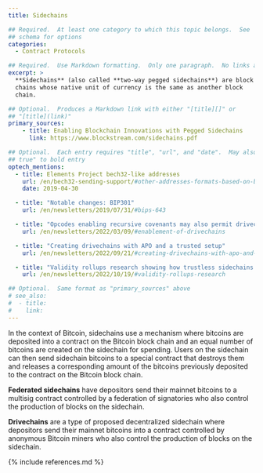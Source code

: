 ```yaml
---
title: Sidechains

## Required.  At least one category to which this topic belongs.  See
## schema for options
categories:
  - Contract Protocols

## Required.  Use Markdown formatting.  Only one paragraph.  No links allowed.
excerpt: >
  **Sidechains** (also called **two-way pegged sidechains**) are block
  chains whose native unit of currency is the same as another block
  chain.

## Optional.  Produces a Markdown link with either "[title][]" or
## "[title](link)"
primary_sources:
    - title: Enabling Blockchain Innovations with Pegged Sidechains
      link: https://www.blockstream.com/sidechains.pdf

## Optional.  Each entry requires "title", "url", and "date".  May also use "feature:
## true" to bold entry
optech_mentions:
  - title: Elements Project bech32-like addresses
    url: /en/bech32-sending-support/#other-addresses-formats-based-on-bech32
    date: 2019-04-30

  - title: "Notable changes: BIP301"
    url: /en/newsletters/2019/07/31/#bips-643

  - title: "Opcodes enabling recursive covenants may also permit drivechains"
    url: /en/newsletters/2022/03/09/#enablement-of-drivechains

  - title: "Creating drivechains with APO and a trusted setup"
    url: /en/newsletters/2022/09/21/#creating-drivechains-with-apo-and-a-trusted-setup

  - title: "Validity rollups research showing how trustless sidechains may be possible"
    url: /en/newsletters/2022/10/19/#validity-rollups-research

## Optional.  Same format as "primary_sources" above
# see_also:
#  - title:
#    link:
---
```

In the context of Bitcoin, sidechains use a mechanism where bitcoins
are deposited into a contract on the Bitcoin block chain and an equal
number of bitcoins are created on the sidechain for spending.  Users
on the sidechain can then send sidechain bitcoins to a special
contract that destroys them and releases a corresponding amount of the
bitcoins previously deposited to the contract on the Bitcoin block
chain.

**Federated sidechains** have depositors send their mainnet bitcoins
to a multisig contract controlled by a federation of signatories who
also control the production of blocks on the sidechain.

**Drivechains** are a type of proposed decentralized sidechain where
depositors send their mainnet bitcoins into a contract controlled by
anonymous Bitcoin miners who also control the production of blocks on
the sidechain.

{% include references.md %}
